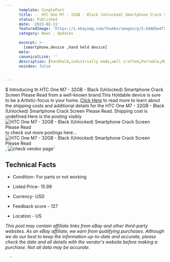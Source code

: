 ```yaml
---
      template: SinglePost
      title: -- HTC One M7 - 32GB - Black (Unlocked) Smartphone Crack Screen Please Read
      status: Published
      date: '2023-02-11'
      featuredImage: 'https://i.ebayimg.com/thumbs/images/g/I~IAAOSw4TZjyljM/s-l225.jpg'
      category: News , Updates

      excerpt: >-
        [smartphone,device ,hand held device]
      meta:
      canonicalLink: ''
      description: [handheld,industrially made,well crafted,Portable,Mobile,Compact,Convenient,Lightweight,Maneuverable,Man-portable,Miniature,Carriable,Hand-held,Light,Holdable,Transportable,Mobile device,Pocket-sized,On-the-go,Wireless,Cordless,Compact size,Convenient size, smartphone,device ,hand held device]
      noindex: false
      

---
```

$
      Introducing th HTC One M7 - 32GB - Black (Unlocked) Smartphone Crack Screen Please Read from a well-known brand.This Holdable device  is sure to be a Artistic-focus in your home. [Click Here](https://www.ebay.com/itm/255966582190?hash=item3b98cc15ae%3Ag%3AI%7EIAAOSw4TZjyljM&mkevt=1&mkcid=1&mkrid=711-53200-19255-0&campid=%253CePNCampaignId%253E&customid=%253CreferenceId%253E&toolid=10049) to read more to learn about the shipping costs and additional details for the HTC One M7 - 32GB - Black (Unlocked) Smartphone Crack Screen Please Read. Shipping cost is undefined.Here is the posting visibly ![HTC One M7 - 32GB - Black (Unlocked) Smartphone Crack Screen Please Read](https://i.ebayimg.com/thumbs/images/g/I~IAAOSw4TZjyljM/s-l225.jpg) to check out more postings here... ![HTC One M7 - 32GB - Black (Unlocked) Smartphone Crack Screen Please Read](https://i.ebayimg.com/images/g/I~IAAOSw4TZjyljM/s-l1600.jpg), ![check vendor page](https://origin-galleryplus.ebayimg.com/ws/web/255966582190_2_0_1/225x225.jpg,https://origin-galleryplus.ebayimg.com/ws/web/255966582190_3_0_1/225x225.jpg,https://origin-galleryplus.ebayimg.com/ws/web/255966582190_4_0_1/225x225.jpg,https://origin-galleryplus.ebayimg.com/ws/web/255966582190_5_0_1/225x225.jpg)'

      

 ## Technical Facts 



     
      

 - Condition- For parts or not working 


      

 - Listed Price- 15.99 


      

 - Currency- USD 


      

 - Feedback score - 127 


      

 - Location - US 


      
      

 *_This post may contain affiliate links from eBay and other third-party websites. As an eBay affiliate, we earn from qualifying purchases. Although we do our best to keep the information up-to-date and accurate, please check the date and all details with the vendor's website before making a purchase. Not all data may be accurate._*




      -
